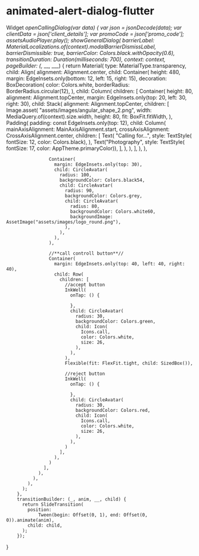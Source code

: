 # animated-alert-dialog-flutter


Widget _openCallingDialog(var data) {
    var json = jsonDecode(data);
    var clientData = json['client_details'];
    var promoCode = json['promo_code'];
    assetsAudioPlayer.play();
    showGeneralDialog(
        barrierLabel:
            MaterialLocalizations.of(context).modalBarrierDismissLabel,
        barrierDismissible: true,
        barrierColor: Colors.black.withOpacity(0.6),
        transitionDuration: Duration(milliseconds: 700),
        context: context,
        pageBuilder: (_, __, ___) {
          return Material(
            type: MaterialType.transparency,
            child: Align(
              alignment: Alignment.center,
              child: Container(
                height: 480,
                margin: EdgeInsets.only(bottom: 12, left: 15, right: 15),
                decoration: BoxDecoration(
                  color: Colors.white,
                  borderRadius: BorderRadius.circular(12),
                ),
                child: Column(
                  children: [
                    Container(
                      height: 80,
                      alignment: Alignment.topCenter,
                      margin: EdgeInsets.only(top: 20, left: 30, right: 30),
                      child: Stack(
                        alignment: Alignment.topCenter,
                        children: [
                          Image.asset(
                            "assets/images/angular_shape_2.png",
                            width: MediaQuery.of(context).size.width,
                            height: 80,
                            fit: BoxFit.fitWidth,
                          ),
                          Padding(
                            padding: const EdgeInsets.only(top: 12),
                            child: Column(
                              mainAxisAlignment: MainAxisAlignment.start,
                              crossAxisAlignment: CrossAxisAlignment.center,
                              children: [
                                Text(
                                  "Calling for...",
                                  style: TextStyle(
                                      fontSize: 12, color: Colors.black),
                                ),
                                Text("Photography",
                                    style: TextStyle(
                                        fontSize: 17,
                                        color: AppTheme.primaryColor)),
                              ],
                            ),
                          ),
                        ],
                      ),
                    ),

                    Container(
                      margin: EdgeInsets.only(top: 30),
                      child: CircleAvatar(
                        radius: 100,
                        backgroundColor: Colors.black54,
                        child: CircleAvatar(
                          radius: 90,
                          backgroundColor: Colors.grey,
                          child: CircleAvatar(
                            radius: 80,
                            backgroundColor: Colors.white60,
                            backgroundImage: AssetImage("assets/images/logo_round.png"),
                          ),
                        ),
                      ),
                    ),

                    //**call controll button**//
                    Container(
                      margin: EdgeInsets.only(top: 40, left: 40, right: 40),
                      child: Row(
                        children: [
                          //accept button
                          InkWell(
                            onTap: () {
                              
                            },
                            child: CircleAvatar(
                              radius: 30,
                              backgroundColor: Colors.green,
                              child: Icon(
                                Icons.call,
                                color: Colors.white,
                                size: 26,
                              ),
                            ),
                          ),
                          Flexible(fit: FlexFit.tight, child: SizedBox()),

                          //reject button
                          InkWell(
                            onTap: () {
                              
                            },
                            child: CircleAvatar(
                              radius: 30,
                              backgroundColor: Colors.red,
                              child: Icon(
                                Icons.call,
                                color: Colors.white,
                                size: 26,
                              ),
                            ),
                          )
                        ],
                      ),
                    )
                  ],
                ),
              ),
            ),
          );
        },
        transitionBuilder: (_, anim, __, child) {
          return SlideTransition(
            position:
                Tween(begin: Offset(0, 1), end: Offset(0, 0)).animate(anim),
            child: child,
          );
        });
  }
